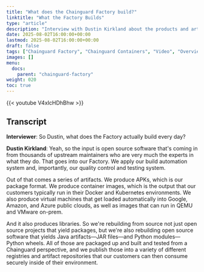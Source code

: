 ```yaml
---
title: "What does the Chainguard Factory build?"
linktitle: "What the Factory Builds"
type: "article"
description: "Interview with Dustin Kirkland about the products and artifacts created by the Chainguard Factory"
date: 2025-08-02T16:00:00+00:00
lastmod: 2025-08-02T16:00:00+00:00
draft: false
tags: ["Chainguard Factory", "Chainguard Containers", "Video", "Overview"]
images: []
menu:
  docs:
    parent: "chainguard-factory"
weight: 020
toc: true
---
```


{{< youtube V4xIcHDhBhw >}}

## Transcript

**Interviewer**: So Dustin, what does the Factory actually build every day?

**Dustin Kirkland**: Yeah, so the input is open source software that's coming in from thousands of upstream maintainers who are very much the experts in what they do. That goes into our Factory. We apply our build automation system and, importantly, our quality control and testing system.

Out of that comes a series of artifacts. We produce APKs, which is our package format. We produce container images, which is the output that our customers typically run in their Docker and Kubernetes environments. We also produce virtual machines that get loaded automatically into Google, Amazon, and Azure public clouds, as well as images that can run in QEMU and VMware on-prem.

And it also produces libraries. So we're rebuilding from source not just open source projects that yield packages, but we're also rebuilding open source software that yields Java artifacts—JAR files—and Python modules—Python wheels. All of those are packaged up and built and tested from a Chainguard perspective, and we publish those into a variety of different registries and artifact repositories that our customers can then consume securely inside of their environment.